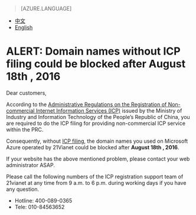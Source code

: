 <properties
	pageTitle=""
    description=""
    services=""
    documentationCenter=""
    authors=""
    manager=""
    editor=""
    tags=""/>

<tags ms.service="announcement" ms.date="08/2016" wacn.date="08/2016" wacn.lang="en"/>

> [AZURE.LANGUAGE]
- [中文](/support/announcement/Domain-names/)
- [English](/support/announcement/Domain-names-en/)


# ALERT: Domain names without ICP filing could be blocked after August 18th , 2016

Dear customers,

According to the [Administrative Regulations on the Registration of Non-commercial Internet Information Services (ICP)](http://www.miitbeian.gov.cn/state/outPortal/queryMutualityDownloadInfo.action?id=11) issued by the Ministry of Industry and Information Technology of the People’s Republic of China, you are required to do the ICP filing for providing non-commercial ICP service within the PRC.  

Consequently, without [ICP filing](/icp/), the domain names you used on Microsoft Azure operated by 21Vianet could be blocked after **August 18th , 2016**.

If your website has the above mentioned problem, please contact your web administrator ASAP.

Please call the following numbers of the ICP registration support team of 21vianet at any time from 9 a.m. to 6 p.m. during working days if you have any question.

* Hotline: 400-089-0365
* Tele: 010-84563652

